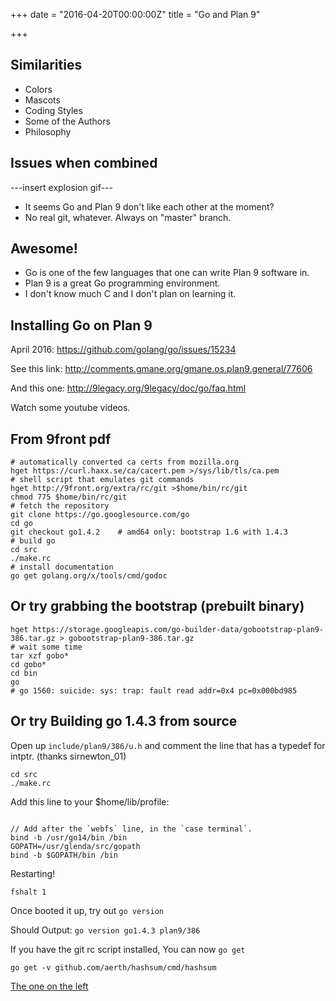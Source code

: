 
+++
date = "2016-04-20T00:00:00Z"
title = "Go and Plan 9"

+++

## Similarities

  * Colors
  * Mascots
  * Coding Styles
  * Some of the Authors
  * Philosophy

## Issues when combined

---insert explosion gif---

  * It seems Go and Plan 9 don't like each other at the moment?
  * No real git, whatever. Always on "master" branch.

## Awesome!

  * Go is one of the few languages that one can write Plan 9 software in.
  * Plan 9 is a great Go programming environment.
  * I don't know much C and I don't plan on learning it.

## Installing Go on Plan 9

April 2016: https://github.com/golang/go/issues/15234

See this link: http://comments.gmane.org/gmane.os.plan9.general/77606

And this one: http://9legacy.org/9legacy/doc/go/faq.html 

Watch some youtube videos.

## From 9front pdf

```
# automatically converted ca certs from mozilla.org
hget https://curl.haxx.se/ca/cacert.pem >/sys/lib/tls/ca.pem
# shell script that emulates git commands
hget http://9front.org/extra/rc/git >$home/bin/rc/git
chmod 775 $home/bin/rc/git
# fetch the repository
git clone https://go.googlesource.com/go
cd go
git checkout go1.4.2    # amd64 only: bootstrap 1.6 with 1.4.3
# build go
cd src
./make.rc
# install documentation
go get golang.org/x/tools/cmd/godoc

```


## Or try grabbing the bootstrap (prebuilt binary)

```
hget https://storage.googleapis.com/go-builder-data/gobootstrap-plan9-386.tar.gz > gobootstrap-plan9-386.tar.gz
# wait some time
tar xzf gobo*
cd gobo*
cd bin
go
# go 1560: suicide: sys: trap: fault read addr=0x4 pc=0x000bd985

```

## Or try Building go 1.4.3 from source

Open up `include/plan9/386/u.h` and comment the line that has a typedef for intptr. (thanks sirnewton_01)

```
cd src
./make.rc

```

Add this line to your $home/lib/profile:

```

// Add after the `webfs` line, in the `case terminal`.
bind -b /usr/go14/bin /bin
GOPATH=/usr/glenda/src/gopath
bind -b $GOPATH/bin /bin

```

Restarting!

` fshalt 1 `

Once booted it up, try out  `go version`

Should Output: ` go version go1.4.3 plan9/386 `

If you have the git rc script installed, You can now `go get`

`go get -v github.com/aerth/hashsum/cmd/hashsum`




[The one on the left](https://file.isupon.us/selif/go-plan9.png)


